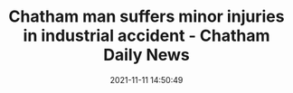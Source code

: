 ---
"title": "Chatham man suffers minor injuries in industrial accident - Chatham Daily News"
"date": "2021-11-11 14:50:49"
"feed_name": "GOOGLENEWSINDUSTRIAL"
"feed_website": "https://news.google.com/search?q=industrial%2Bincident&hl=en-US&gl=US&ceid=US:en"
"feed_rss": "https://news.google.com/rss/search?q=industrial%2Bincident&hl=en-US&gl=US&ceid=US:en"
"link": "https://www.chathamdailynews.ca/news/local-news/chatham-man-suffers-minor-injuries-in-industrial-accident"
"source": "{'href': 'https://www.chathamdailynews.ca', 'title': 'Chatham Daily News'}"
"file": "_posts/2021-1-1-0027fb45efe4380e8c4b7e4774d9b81e0472418f.md"
"accident": "0"
"drilling": "0"
"dead": "0"
"injured": "0"
"arrested": "0"
"place": "unknown place"
"where": "unknown site"
"causes": "unknown"
"place_uri": "unknown place"
---